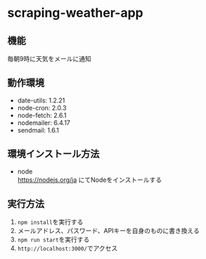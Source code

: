 # scraping-weather-app

## 機能 
毎朝9時に天気をメールに通知  

## 動作環境  
- date-utils: 1.2.21  
- node-cron: 2.0.3  
- node-fetch: 2.6.1  
- nodemailer: 6.4.17  
- sendmail: 1.6.1  

## 環境インストール方法  
- node  
https://nodejs.org/ja にてNodeをインストールする  

## 実行方法  
1. `npm install`を実行する    
2. メールアドレス、パスワード、APIキーを自身のものに書き換える  
3. `npm run start`を実行する  
4. `http://localhost:3000/`でアクセス  

